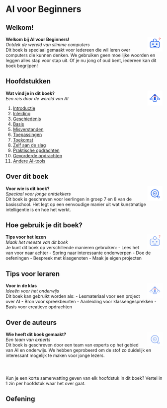 # AI voor Beginners

## Welkom!

<div class="matrix-cell intro">
  <img src="/static/images/robot_vraagteken.svg" alt="Robot met vraagteken" width="48" style="float:right;margin-left:1em;"/>
  <strong>Welkom bij AI voor Beginners!</strong><br>
  <em>Ontdek de wereld van slimme computers</em>
  <div class="matrix-uitleg">
    Dit boek is speciaal gemaakt voor iedereen die wil leren over computers die kunnen denken. We gebruiken geen moeilijke woorden en leggen alles stap voor stap uit. Of je nu jong of oud bent, iedereen kan dit boek begrijpen!
  </div>
</div>

## Hoofdstukken

<div class="matrix-cell hoofdstukken">
  <img src="/static/images/ai_weegschaal.svg" alt="AI weegschaal" width="48" style="float:right;margin-left:1em;"/>
  <strong>Wat vind je in dit boek?</strong><br>
  <em>Een reis door de wereld van AI</em>
  <div class="matrix-uitleg">
    <ol>
      <li><a href="/01_introductie">Introductie</a></li>
      <li><a href="/02_inleiding">Inleiding</a></li>
      <li><a href="/03_geschiedenis">Geschiedenis</a></li>
      <li><a href="/04_basis">Basis</a></li>
      <li><a href="/05_misverstanden">Misverstanden</a></li>
      <li><a href="/06_toepassingen">Toepassingen</a></li>
      <li><a href="/07_toekomst">Toekomst</a></li>
      <li><a href="/08_zelf_aan_de_slag">Zelf aan de slag</a></li>
      <li><a href="/09_praktische_opdrachten">Praktische opdrachten</a></li>
      <li><a href="/10_gevorderde_opdrachten">Gevorderde opdrachten</a></li>
      <li><a href="/11_ai_tools">Andere AI-tools</a></li>
    </ol>
  </div>
</div>

## Over dit boek

<div class="matrix-cell info">
  <img src="/static/images/ai_vergrootglas.svg" alt="AI met vergrootglas" width="48" style="float:right;margin-left:1em;"/>
  <strong>Voor wie is dit boek?</strong><br>
  <em>Speciaal voor jonge ontdekkers</em>
  <div class="matrix-uitleg">
    Dit boek is geschreven voor leerlingen in groep 7 en 8 van de basisschool. Het legt op een eenvoudige manier uit wat kunstmatige intelligentie is en hoe het werkt.
  </div>
</div>

## Hoe gebruik je dit boek?

<div class="matrix-cell gebruik">
  <img src="/static/images/robot_vraagteken.svg" alt="Robot met vraagteken" width="48" style="float:right;margin-left:1em;opacity:0.5;"/>
  <strong>Tips voor het lezen</strong><br>
  <em>Maak het meeste van dit boek</em>
  <div class="matrix-uitleg">
    Je kunt dit boek op verschillende manieren gebruiken:
    - Lees het van voor naar achter
    - Spring naar interessante onderwerpen
    - Doe de oefeningen
    - Bespreek met klasgenoten
    - Maak je eigen projecten
  </div>
</div>

## Tips voor leraren

<div class="matrix-cell leraren">
  <img src="/static/images/ai_weegschaal.svg" alt="AI weegschaal" width="48" style="float:right;margin-left:1em;opacity:0.5;"/>
  <strong>Voor in de klas</strong><br>
  <em>Ideeën voor het onderwijs</em>
  <div class="matrix-uitleg">
    Dit boek kan gebruikt worden als:
    - Lesmateriaal voor een project over AI
    - Bron voor spreekbeurten
    - Aanleiding voor klassengesprekken
    - Basis voor creatieve opdrachten
  </div>
</div>

## Over de auteurs

<div class="matrix-cell auteurs">
  <img src="/static/images/ai_vergrootglas.svg" alt="AI met vergrootglas" width="48" style="float:right;margin-left:1em;opacity:0.5;"/>
  <strong>Wie heeft dit boek gemaakt?</strong><br>
  <em>Een team van experts</em>
  <div class="matrix-uitleg">
    Dit boek is geschreven door een team van experts op het gebied van AI en onderwijs. We hebben geprobeerd om de stof zo duidelijk en interessant mogelijk te maken voor jonge lezers.
  </div>
</div>

<div style="display: flex; justify-content: center; margin: 2.5em 0 1.5em 0;">
  
</div>

<div class="ai-voorbeeld">Kun je een korte samenvatting geven van elk hoofdstuk in dit boek? Vertel in 1 zin per hoofdstuk waar het over gaat.</div>

## Oefening 